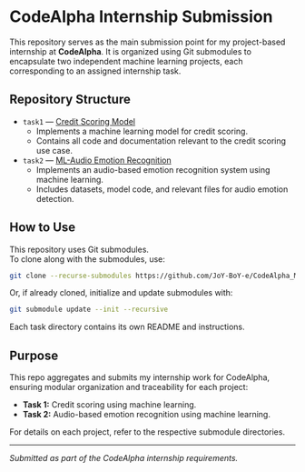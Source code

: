# CodeAlpha Internship Submission

This repository serves as the main submission point for my project-based internship at **CodeAlpha**. It is organized using Git submodules to encapsulate two independent machine learning projects, each corresponding to an assigned internship task.

## Repository Structure

- `task1` — [Credit Scoring Model](https://github.com/JoY-BoY-e/Credit_Scoring_Model)
  - Implements a machine learning model for credit scoring.
  - Contains all code and documentation relevant to the credit scoring use case.
- `task2` — [ML-Audio Emotion Recognition](https://github.com/JoY-BoY-e/ML-Audio_Emotion_Recognition)
  - Implements an audio-based emotion recognition system using machine learning.
  - Includes datasets, model code, and relevant files for audio emotion detection.

## How to Use

This repository uses Git submodules.  
To clone along with the submodules, use:
```sh
git clone --recurse-submodules https://github.com/JoY-BoY-e/CodeAlpha_Machine_Learning.git
```

Or, if already cloned, initialize and update submodules with:
```sh
git submodule update --init --recursive
```

Each task directory contains its own README and instructions.

## Purpose

This repo aggregates and submits my internship work for CodeAlpha, ensuring modular organization and traceability for each project:

- **Task 1:** Credit scoring using machine learning.
- **Task 2:** Audio-based emotion recognition using machine learning.

For details on each project, refer to the respective submodule directories.

---

*Submitted as part of the CodeAlpha internship requirements.* 
